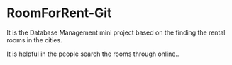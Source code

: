 # RoomForRent-Git

It is the Database Management mini project based on the finding the rental rooms in the cities.

It is helpful in the people search the rooms through online..

